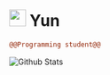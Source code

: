 <h1><img src="https://github.com/yunsng.png" width="30" height="30"> Yun</h1>

```diff
@@Programming student@@
```

<div> 
  <img alt="Github Stats" src="https://github-readme-stats.vercel.app/api?username=yunsng&count_private=true&line_height=21&show_icons=true&theme=transparent&hide_border=true" />

</div>

